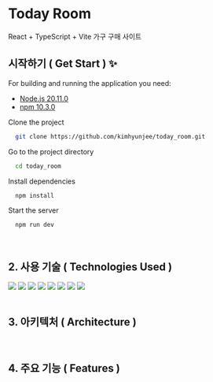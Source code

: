 
# Today Room

React + TypeScript + Vite 가구 구매 사이트
</br>

## 시작하기 ( Get Start ) ✨

For building and running the application you need:

 - [Node.js 20.11.0](https://nodejs.org/en)
 - [npm 10.3.0](https://nodejs.org/en)

Clone the project

```bash
  git clone https://github.com/kimhyunjee/today_room.git
```

Go to the project directory

```bash
  cd today_room
```

Install dependencies

```bash
  npm install
```

Start the server

```bash
  npm run dev
```
</br>

## 2. 사용 기술 ( Technologies Used )
<div>
  <img src="https://img.shields.io/badge/React-61DAFB?style=flat-square&logo=React&logoColor=white"/>
  <img src="https://img.shields.io/badge/Typescript-3178C6?style=flat-square&logo=Typescript&logoColor=white"/>
   <img src="https://img.shields.io/badge/Vite-646CFF?style=flat-square&logo=vite&logoColor=white"/>
   <img src="https://img.shields.io/badge/Firebase-FFCA28?style=flat-square&logo=Firebase&logoColor=white"/>
  <img src="https://img.shields.io/badge/React--Query-f04f3d?style=flat-square&logo=ReactQuery&logoColor=white"/>
  <img src="https://img.shields.io/badge/Context--API-61DAFB?style=flat-square&logo=React&logoColor=white"/>
  <img src="https://img.shields.io/badge/Tailwindcss-06B6D4?style=flat-square&logo=tailwindcss&logoColor=white"/>
  <img src="https://img.shields.io/badge/Shadcn/ui-000000?style=flat-square&logo=shadcnui&logoColor=white"/>


</div>
<!--
<div>
  <img src="https://img.shields.io/badge/Amazon_S3-569A31?style=flat-square&logo=amazons3&logoColor=white"/>
  <img src="https://img.shields.io/badge/Amazon_CloudFront-FF9900?style=flat-square&logo=amazonaws&logoColor=white"/>
  <img src="https://img.shields.io/badge/Amazon_Route53-8C4FFF?style=flat-square&logo=amazonroute53&logoColor=white"/>
</div>
-->
</br>

## 3. 아키텍처 ( Architecture )
</br>

## 4. 주요 기능 ( Features )
</br>













